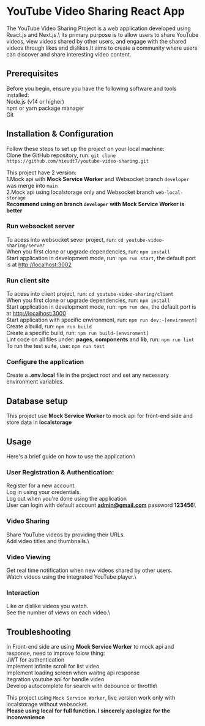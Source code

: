 # YouTube Video Sharing React App
The YouTube Video Sharing Project is a web application developed using React.js and Next.js.\ 
Its primary purpose is to allow users to share YouTube videos, view videos shared by other users, and engage with the shared videos through likes and dislikes.It aims to create a community where users can discover and share interesting video content.

## Prerequisites
Before you begin, ensure you have the following software and tools installed:\
Node.js (v14 or higher)\
npm or yarn package manager\
Git

## Installation & Configuration
Follow these steps to set up the project on your local machine:\
Clone the GitHub repository, run: `git clone https://github.com/hieudt7/youtube-video-sharing.git`

This project have 2 version:\
1.Mock api with **Mock Service Worker** and Websocket branch `developer` was merge into `main`\
2.Mock api using localstorage only and Websocket branch `web-local-storage`\
**Recommend using on branch `developer` with Mock Service Worker is better**

### Run websocket server
To acess into websocket sever project, run: `cd youtube-video-sharing/server`\
When you first clone or upgrade dependencies, run: `npm install`\
Start application in development mode, run: `npm run start`, the default port is at [http://localhost:3002](http://localhost:3002)
### Run client site
To acess into client project, run: `cd youtube-video-sharing/client`\
When you first clone or upgrade dependencies, run: `npm install`\
Start application in development mode, run: `npm run dev`, the default port is at [http://localhost:3000](http://localhost:3000)\
Start application with specific environment, run:  `npm run dev:-[enviroment]`\
Create a build, run: `npm run build`\
Create a specific build, run: `npm run build-[enviroment]`\
Lint code on all files under: **pages**, **components** and **lib**, run: `npm run lint`\
To run the test suite, use: `npm run test`
### Configure the application
Create a **.env.local** file in the project root and set any necessary environment variables.

## Database setup
This project use **Mock Service Worker** to mock api for front-end side and store data in **localstorage**

## Usage
Here's a brief guide on how to use the application:\
### User Registration & Authentication:
Register for a new account.\
Log in using your credentials.\
Log out when you're done using the application\
User can login with default account **admin@gmail.com** password **123456**\
### Video Sharing
Share YouTube videos by providing their URLs.\
Add video titles and thumbnails.\
### Video Viewing
Get real time notification when new videos shared by other users.\
Watch videos using the integrated YouTube player.\
### Interaction
Like or dislike videos you watch.\
See the number of views on each video.\

## Troubleshooting
In Front-end side are using **Mock Service Worker** to mock api and response, need to improve folow thing:\
JWT for authentication\
Implement infinite scroll for list video\
Implement loading screen when waitng api response\
Itegration youtube api for handle video\
Develop autocomplete for search with debounce or throttle\

This project using `Mock Service Worker`, live version work only with localstorage without websocket.\
**Please using local for full function. I sincerely apologize for the inconvenience**